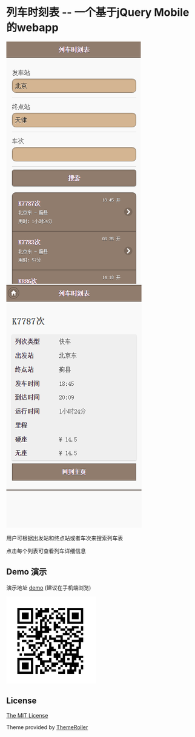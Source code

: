# 列车时刻表 -- 一个基于jQuery Mobile的webapp

<img src="/screenshot/2.png" alt="sreenshot">
<img src="/screenshot/3.png" alt="sreenshot">

用户可根据出发站和终点站或者车次来搜索列车表

点击每个列表可查看列车详细信息


## Demo 演示 

演示地址 [demo](http://tianxuning.com/app/timetable/) (建议在手机端浏览)

<img src="/img/1.png" alt="sreenshot">


## License

[The MIT License](http://opensource.org/licenses/MIT)

Theme provided by [ThemeRoller](http://themeroller.jquerymobile.com/)
